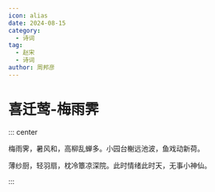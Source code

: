 ```yaml
---
icon: alias
date: 2024-08-15
category:
  - 诗词
tag:
  - 赵宋
  - 诗词
author: 周邦彦
---
```


# 喜迁莺-梅雨霁

<!-- more -->


::: center 

梅雨霁，暑风和，高柳乱蝉多。小园台榭远池波，鱼戏动新荷。

薄纱厨，轻羽扇，枕冷簟凉深院。此时情绪此时天，无事小神仙。

:::
